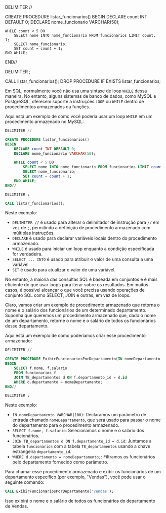 DELIMITER //

CREATE PROCEDURE listar_funcionarios()
BEGIN
    DECLARE count INT DEFAULT 0;
    DECLARE nome_funcionario VARCHAR(50);

    WHILE count < 5 DO
        SELECT nome INTO nome_funcionario FROM funcionarios LIMIT count, 1;
        SELECT nome_funcionario;
        SET count = count + 1;
    END WHILE;
END//

DELIMITER ;

CALL listar_funcionarios();
DROP PROCEDURE IF EXISTS listar_funcionarios;

Em SQL, normalmente você não usa uma sintaxe de loop `WHILE` dessa maneira. No entanto, alguns sistemas de banco de dados, como MySQL e PostgreSQL, oferecem suporte a instruções `LOOP` ou `WHILE` dentro de procedimentos armazenados ou funções.

Aqui está um exemplo de como você poderia usar um loop `WHILE` em um procedimento armazenado no MySQL:

```sql
DELIMITER //

CREATE PROCEDURE listar_funcionarios()
BEGIN
    DECLARE count INT DEFAULT 0;
    DECLARE nome_funcionario VARCHAR(50);

    WHILE count < 5 DO
        SELECT nome INTO nome_funcionario FROM funcionarios LIMIT count, 1;
        SELECT nome_funcionario;
        SET count = count + 1;
    END WHILE;
END//

DELIMITER ;

CALL listar_funcionarios();
```

Neste exemplo:

- `DELIMITER //` é usado para alterar o delimitador de instrução para `//` em vez de `;`, permitindo a definição de procedimento armazenado com múltiplas instruções.
- `DECLARE` é usado para declarar variáveis locais dentro do procedimento armazenado.
- `WHILE` é usado para iniciar um loop enquanto a condição especificada for verdadeira.
- `SELECT ... INTO` é usado para atribuir o valor de uma consulta a uma variável.
- `SET` é usado para atualizar o valor de uma variável.

No entanto, a maioria das consultas SQL é baseada em conjuntos e é mais eficiente do que usar loops para iterar sobre os resultados. Em muitos casos, é possível alcançar o que você precisa usando operações de conjunto SQL como SELECT, JOIN e outras, em vez de loops.



Claro, vamos criar um exemplo de procedimento armazenado que retorna o nome e o salário dos funcionários de um determinado departamento. Suponha que queremos um procedimento armazenado que, dado o nome de um departamento, retorne o nome e o salário de todos os funcionários desse departamento.

Aqui está um exemplo de como poderíamos criar esse procedimento armazenado:

```sql
DELIMITER //

CREATE PROCEDURE ExibirFuncionariosPorDepartamento(IN nomeDepartamento VARCHAR(100))
BEGIN
    SELECT f.nome, f.salario
    FROM funcionarios f
    JOIN TB_departamentos d ON f.departamento_id = d.id
    WHERE d.departamento = nomeDepartamento;
END//

DELIMITER ;
```

Neste exemplo:
- `IN nomeDepartamento VARCHAR(100)`: Declaramos um parâmetro de entrada chamado `nomeDepartamento`, que será usado para passar o nome do departamento para o procedimento armazenado.
- `SELECT f.nome, f.salario`: Selecionamos o nome e o salário dos funcionários.
- `JOIN TB_departamentos d ON f.departamento_id = d.id`: Juntamos a tabela `funcionarios` com a tabela `TB_departamentos` usando a chave estrangeira `departamento_id`.
- `WHERE d.departamento = nomeDepartamento;`: Filtramos os funcionários pelo departamento fornecido como parâmetro.

Para chamar esse procedimento armazenado e exibir os funcionários de um departamento específico (por exemplo, "Vendas"), você pode usar o seguinte comando:

```sql
CALL ExibirFuncionariosPorDepartamento('Vendas');
```

Isso exibirá o nome e o salário de todos os funcionários do departamento de Vendas.